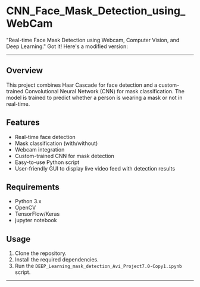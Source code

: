 # CNN_Face_Mask_Detection_using_WebCam
"Real-time Face Mask Detection using Webcam, Computer Vision, and Deep Learning."
Got it! Here's a modified version:

---


## Overview

This project combines Haar Cascade for face detection and a custom-trained Convolutional Neural Network (CNN) for mask classification. The model is trained to predict whether a person is wearing a mask or not in real-time.

## Features

- Real-time face detection
- Mask classification (with/without)
- Webcam integration
- Custom-trained CNN for mask detection
- Easy-to-use Python script
- User-friendly GUI to display live video feed with detection results

## Requirements

- Python 3.x
- OpenCV
- TensorFlow/Keras
- jupyter notebook

## Usage

1. Clone the repository.
2. Install the required dependencies.
3. Run the `DEEP_Learning_mask_detection_Avi_Project7.0-Copy1.ipynb` script.

---
